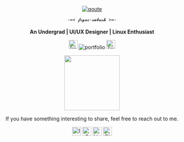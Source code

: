 <!-- [![Typing SVG](https://readme-typing-svg.herokuapp.com/?color=00bfbf&size=35&center=true&vCenter=true&width=1200&duration=1400&lines=Hi+%26;+welcome;I'm+Subash;)](https://git.io/typing-svg) -->

<p align="center">
  <a href="https://fontmeme.com/pixel-fonts/">
    <img src="https://fontmeme.com/permalink/251015/ffe011ca0e1d7433ce434ce5370b1341.png" alt="qoute" border="0">
  </a>
</p>

<p align="center">
  <code>-=< 𝓯𝓻𝓰𝓷𝓬-𝓼𝓾𝓫𝓪𝓼𝓱 >=-</code>
  <br> <br>
  <b>An Undergrad | UI/UX Designer | Linux Enthusiast</b>
</p>

<p align="center">
  <sub><sup><img src="https://raw.githubusercontent.com/Tarikul-Islam-Anik/Telegram-Animated-Emojis/main/Activity/Sparkles.webp" alt="Sparkles" width="24" height="24"/></sup></sub>
  <a href="https://frgnc-subash.vercel.app/" target="_blank" style="text-decoration:none">
    <img src="https://img.shields.io/badge/frgnc-subash-000000?style=for-the-badge&logoColor=D9E0EE" alt="portfolio">
  </a>
  <sub><sup><img src="https://raw.githubusercontent.com/Tarikul-Islam-Anik/Telegram-Animated-Emojis/main/Activity/Sparkles.webp" alt="Sparkles" width="24" height="24"/></sup></sub>
</p>

<p align="center">
  <img src="https://github-readme-stats.vercel.app/api/top-langs/?username=frgnc-subash&layout=compact&langs_count=6&theme=radical&title_color=00bfbf&text_color=ffffff&bg_color=000000&hide_border=true" height="150" />
</p>

<p align="center"> If you have something interesting to share, feel free to reach out to me.</p>

<p align="center">
  <a href="https://www.instagram.com/frgnc.subash" target="_blank" style="text-decoration:none">
    <img src="https://img.shields.io/badge/Instagram-000000?style=for-the-badge&logoColor=000000" height="24" alt="Instagram"/>
  </a>
  <a href="mailto:axosis.social357@gmail.com" target="_blank" style="text-decoration:none">
    <img src="https://img.shields.io/badge/Gmail-000000?style=for-the-badge&logoColor=000000" height="24" alt="Gmail"/>
  </a>
  <a href="https://www.linkedin.com/in/subash-lama-tamang-89257a320/" target="_blank" style="text-decoration:none">
    <img src="https://img.shields.io/badge/LinkedIn-000000?style=for-the-badge&logoColor=000000" height="24" alt="LinkedIn"/>
  </a>
  <a href="https://discord.com/users/1089508028602122270" target="_blank" style="text-decoration:none">
    <img src="https://img.shields.io/badge/Discord-000000?style=for-the-badge&logoColor=000000" height="24" alt="Discord"/>
  </a>
</p>

<!-- <p align="center">
  <img src="https://raw.githubusercontent.com/frgnc-subash/frgnc-subash/output/snake.svg" alt="Snake animation"/>
</p> -->
